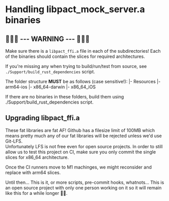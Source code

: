 # Handling libpact_mock_server.a binaries

## 🚨🚨🚨 --- WARNING --- 🚨🚨🚨

Make sure there is a `libpact_ffi.a` file in each of the subdirectories!
Each of the binaries should contain the slices for required architectures.

If you're missing any when trying to build/run/test from source, see `./Support/build_rust_dependencies` script.

The folder structure **MUST** be as follows (case sensitive!):
|- Resources
  |- arm64-ios
  |- x86_64-darwin
  |- x86_64_iOS

If there are no binaries in these folders, build them using ./Support/build_rust_dependencies script.

## Upgrading libpact_ffi.a

These fat libraries are fat AF! Github has a filesize limit of 100MB which means pretty much any of our fat libraries will be rejected unless we'd use Git-LFS.  
Unfortunately LFS is not free even for open source projects. In order to still allow us to test this project on CI, make sure you only commit the single slices for x86_64 architecture.

Once the CI runners move to M1 machinges, we might reconsider and replace with arm64 slices.

Until then... This is it, or more scripts, pre-commit hooks, whatnots... This is an open source project with only one person working on it so it will remain like this for a while longer 🤷‍♂️.
